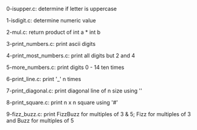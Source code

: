 0-isupper.c:
    determine if letter is uppercase

1-isdigit.c:
    determine numeric value

2-mul.c:
    return product of int a * int b

3-print_numbers.c:
    print ascii digits

4-print_most_numbers.c:
    print all digits but 2 and 4

5-more_numbers.c:
    print digits 0 - 14 ten times

6-print_line.c:
    print '_' n times

7-print_diagonal.c:
    print diagonal line of n size
    using '\'

8-print_square.c:
    print n x n square using '#'

9-fizz_buzz.c:
    print FizzBuzz for multiples of
    3 & 5; Fizz for multiples of 3
    and Buzz for multiples of 5

